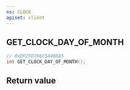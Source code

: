 ```yaml
---
ns: CLOCK
apiset: client
---
```

## GET_CLOCK_DAY_OF_MONTH

```c
// 0xDF2FD796C54480A5
int GET_CLOCK_DAY_OF_MONTH();
```



## Return value

